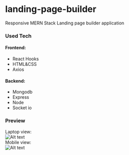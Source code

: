 # landing-page-builder
Responsive MERN Stack Landing page builder application
### Used Tech
#### Frontend:
* React Hooks 
* HTML&CSS 
* Axios
#### Backend:
* Mongodb
* Express
* Node
* Socket io

### Preview
Laptop view:
<br/>
![Alt text](nobuttons.gif)
<br/>
Mobile view:
<br/>
![Alt text](mobile.gif)
